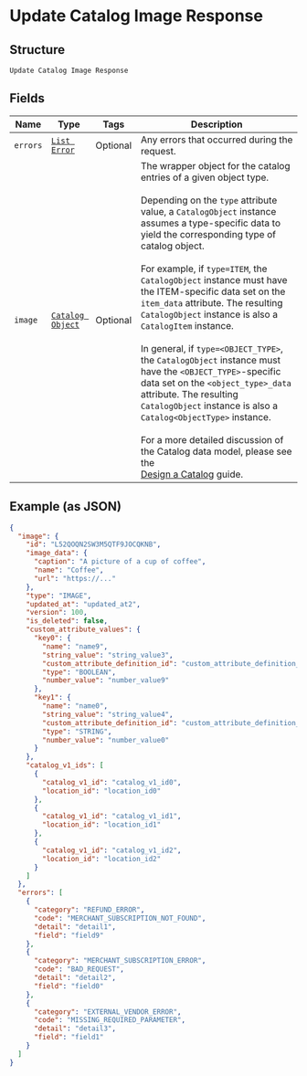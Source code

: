 
# Update Catalog Image Response

## Structure

`Update Catalog Image Response`

## Fields

| Name | Type | Tags | Description |
|  --- | --- | --- | --- |
| `errors` | [`List Error`](../../doc/models/error.md) | Optional | Any errors that occurred during the request. |
| `image` | [`Catalog Object`](../../doc/models/catalog-object.md) | Optional | The wrapper object for the catalog entries of a given object type.<br><br>Depending on the `type` attribute value, a `CatalogObject` instance assumes a type-specific data to yield the corresponding type of catalog object.<br><br>For example, if `type=ITEM`, the `CatalogObject` instance must have the ITEM-specific data set on the `item_data` attribute. The resulting `CatalogObject` instance is also a `CatalogItem` instance.<br><br>In general, if `type=<OBJECT_TYPE>`, the `CatalogObject` instance must have the `<OBJECT_TYPE>`-specific data set on the `<object_type>_data` attribute. The resulting `CatalogObject` instance is also a `Catalog<ObjectType>` instance.<br><br>For a more detailed discussion of the Catalog data model, please see the<br>[Design a Catalog](https://developer.squareup.com/docs/catalog-api/design-a-catalog) guide. |

## Example (as JSON)

```json
{
  "image": {
    "id": "L52QOQN2SW3M5QTF9JOCQKNB",
    "image_data": {
      "caption": "A picture of a cup of coffee",
      "name": "Coffee",
      "url": "https://..."
    },
    "type": "IMAGE",
    "updated_at": "updated_at2",
    "version": 100,
    "is_deleted": false,
    "custom_attribute_values": {
      "key0": {
        "name": "name9",
        "string_value": "string_value3",
        "custom_attribute_definition_id": "custom_attribute_definition_id3",
        "type": "BOOLEAN",
        "number_value": "number_value9"
      },
      "key1": {
        "name": "name0",
        "string_value": "string_value4",
        "custom_attribute_definition_id": "custom_attribute_definition_id2",
        "type": "STRING",
        "number_value": "number_value0"
      }
    },
    "catalog_v1_ids": [
      {
        "catalog_v1_id": "catalog_v1_id0",
        "location_id": "location_id0"
      },
      {
        "catalog_v1_id": "catalog_v1_id1",
        "location_id": "location_id1"
      },
      {
        "catalog_v1_id": "catalog_v1_id2",
        "location_id": "location_id2"
      }
    ]
  },
  "errors": [
    {
      "category": "REFUND_ERROR",
      "code": "MERCHANT_SUBSCRIPTION_NOT_FOUND",
      "detail": "detail1",
      "field": "field9"
    },
    {
      "category": "MERCHANT_SUBSCRIPTION_ERROR",
      "code": "BAD_REQUEST",
      "detail": "detail2",
      "field": "field0"
    },
    {
      "category": "EXTERNAL_VENDOR_ERROR",
      "code": "MISSING_REQUIRED_PARAMETER",
      "detail": "detail3",
      "field": "field1"
    }
  ]
}
```

